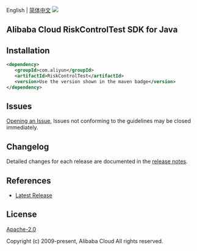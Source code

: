 English | [简体中文](README-CN.md)
![](https://aliyunsdk-pages.alicdn.com/icons/AlibabaCloud.svg)

## Alibaba Cloud RiskControlTest SDK for Java

## Installation

```xml
<dependency>
   <groupId>com.aliyun</groupId>
   <artifactId>RiskControlTest</artifactId>
   <version>Use the version shown in the maven badge</version>
</dependency>
```

## Issues
[Opening an Issue](https://github.com/aliyun/alibabacloud-sdk/issues/new), Issues not conforming to the guidelines may be closed immediately.

## Changelog
Detailed changes for each release are documented in the [release notes](./ChangeLog.txt).

## References
* [Latest Release](https://github.com/aliyun/alibabacloud-sdk/tree/master/java)

## License
[Apache-2.0](http://www.apache.org/licenses/LICENSE-2.0)

Copyright (c) 2009-present, Alibaba Cloud All rights reserved.